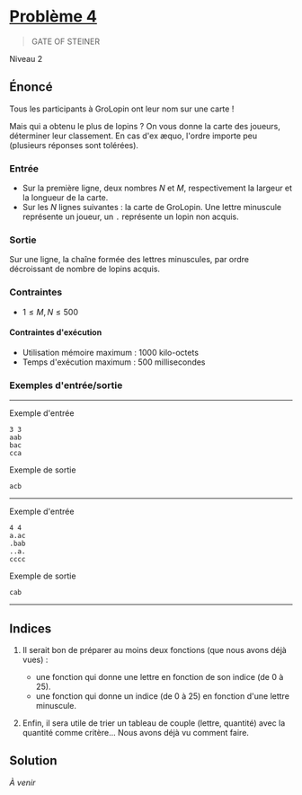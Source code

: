 # [Problème 4](https://prologin.org/train/2013/semifinal/gate_of_steiner)
> GATE OF STEINER

Niveau 2

## Énoncé

Tous les participants à GroLopin ont leur nom sur une carte !

Mais qui a obtenu le plus de lopins ? On vous donne la carte des joueurs, déterminer leur classement. En cas d'ex æquo, l'ordre importe peu (plusieurs réponses sont tolérées).

### Entrée

+ Sur la première ligne, deux nombres $N$ et $M$, respectivement la largeur et la longueur de la carte.
+ Sur les $N$ lignes suivantes : la carte de GroLopin. Une lettre minuscule représente un joueur, un `.` représente un lopin non acquis.

### Sortie

Sur une ligne, la chaîne formée des lettres minuscules, par ordre décroissant de nombre de lopins acquis.

### Contraintes

+ $1 \leqslant M, N \leqslant 500$

#### Contraintes d'exécution

+ Utilisation mémoire maximum : 1000 kilo-octets
+ Temps d'exécution maximum : 500 millisecondes

### Exemples d'entrée/sortie

---

Exemple d'entrée

    3 3
    aab
    bac
    cca

Exemple de sortie

    acb

---

Exemple d'entrée

    4 4
    a.ac
    .bab
    ..a.
    cccc

Exemple de sortie

    cab

---

## Indices

1. Il serait bon de préparer au moins deux fonctions (que nous avons déjà vues) : 
    + une fonction qui donne une lettre en fonction de son indice (de 0 à 25).
    + une fonction qui donne un indice (de 0 à 25) en fonction d'une lettre minuscule.

2. Enfin, il sera utile de trier un tableau de couple (lettre, quantité) avec la quantité comme critère... Nous avons déjà vu comment faire.

## Solution

*À venir*
